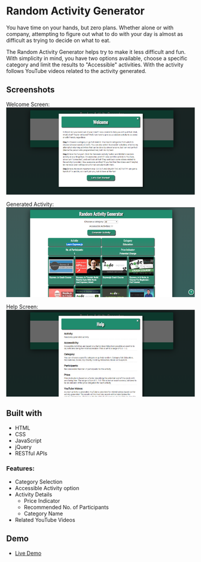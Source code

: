 # Random Activity Generator

You have time on your hands, but zero plans. Whether alone or with company, attempting to figure out what to do with your day is almost as difficult as trying to decide on what to eat. 

The Random Activity Generator helps try to make it less difficult and fun. With simplicity in mind, you have two options available, choose a specific category and limit the results to "Accessible" activities. With the activity follows YouTube videos related to the activity generated.  

## Screenshots
Welcome Screen:
![Welcome Screen](screenshots/random-activity-gen-app-welcome-800.png)

Generated Activity:
![Generated Activity](screenshots/random-activity-gen-app-800.png)

Help Screen:
![Help Screen](screenshots/random-activity-gen-app-help-800.png)

## Built with
* HTML
* CSS
* JavaScript
* jQuery
* RESTful APIs

### Features:
- Category Selection
- Accessible Activity option
- Activity Details
	- Price Indicator
	- Recommended No. of Participants
	- Category Name
- Related YouTube Videos

## Demo

- [Live Demo](https://davidjbradleyii.github.io/random-activity-generator-app/)
